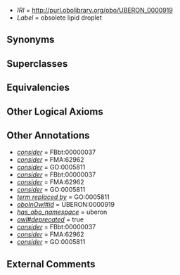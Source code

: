  * *IRI* = http://purl.obolibrary.org/obo/UBERON_0000919
 * *Label* = obsolete lipid droplet

## Synonyms


## Superclasses


## Equivalencies


## Other Logical Axioms


## Other Annotations

 * *[consider](../../er/oboInOwl#consider.md)* = FBbt:00000037
 * *[consider](../../er/oboInOwl#consider.md)* = FMA:62962
 * *[consider](../../er/oboInOwl#consider.md)* = GO:0005811
 * *[consider](../../er/oboInOwl#consider.md)* = FBbt:00000037
 * *[consider](../../er/oboInOwl#consider.md)* = FMA:62962
 * *[consider](../../er/oboInOwl#consider.md)* = GO:0005811
 * *[term replaced by](../../IAO/01/IAO_0100001.md)* = GO:0005811
 * *[oboInOwl#id](../../id/oboInOwl#id.md)* = UBERON:0000919
 * *[has_obo_namespace](../../ce/oboInOwl#hasOBONamespace.md)* = uberon
 * *[owl#deprecated](../../ed/owl#deprecated.md)* = true
 * *[consider](../../er/oboInOwl#consider.md)* = FBbt:00000037
 * *[consider](../../er/oboInOwl#consider.md)* = FMA:62962
 * *[consider](../../er/oboInOwl#consider.md)* = GO:0005811

## External Comments

